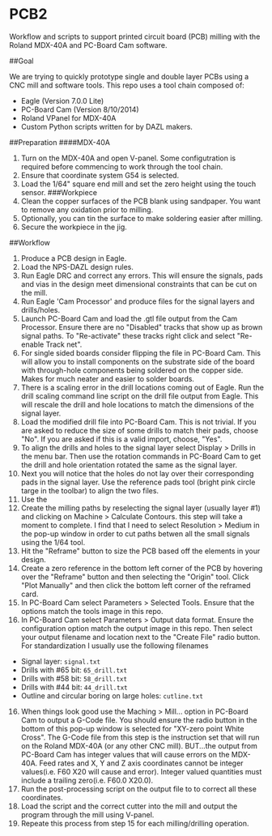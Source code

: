 PCB2
=============

Workflow and scripts to support printed circuit board (PCB) milling with the Roland MDX-40A and PC-Board Cam software.

##Goal

We are trying to quickly prototype single and double layer PCBs using a CNC mill and software tools.  This repo uses a tool chain composed of:
 - Eagle (Version 7.0.0 Lite)
 - PC-Board Cam (Version 8/10/2014)
 - Roland VPanel for MDX-40A
 - Custom Python scripts written for by DAZL makers.

##Preparation
####MDX-40A
1. Turn on the MDX-40A and open V-panel.  Some configutration is required before commencing to work through the tool chain.
2. Ensure that coordinate system G54 is selected.
3. Load the 1/64" square end mill and set the zero height using the touch sensor.
###Workpiece
1. Clean the copper surfaces of the PCB blank using sandpaper.   You want to remove any oxidation prior to milling.
2. Optionally, you can tin the surface to make soldering easier after milling.
3. Secure the workpiece in the jig.

##Workflow

1. Produce a PCB design in Eagle.
2. Load the NPS-DAZL design rules.
3. Run Eagle DRC and correct any errors.  This will ensure the signals, pads and vias in the design meet dimensional constraints that can be cut on the mill.
4. Run Eagle 'Cam Processor' and produce files for the signal layers and drills/holes.
5. Launch PC-Board Cam and load the .gtl file output from the Cam Processor.  Ensure there are no "Disabled" tracks that show up as brown signal paths.  To "Re-activate" these tracks right click and select "Re-enable Track net".
6. For single sided boards consider flipping the file in PC-Board Cam.  This will allow you to install components on the substrate side of the board with through-hole components being soldered on the copper side.  Makes for much neater and easier to solder boards.
7. There is a scaling error in the drill locations coming out of Eagle.  Run the drill scaling command line script on the drill file output from Eagle.  This will rescale the drill and hole locations to match the dimensions of the signal layer.
8. Load the modified drill file into PC-Board Cam.  This is not trivial.  If you are asked to reduce the size of some drills to match their pads, choose "No".  If you are asked if this is a valid import, choose, "Yes".
9. To align the drills and holes to the signal layer select Display > Drills in the menu bar.  Then use the rotation commands in PC-Board Cam to get the drill and hole orientation rotated the same as the signal layer. 
10. Next you will notice that the holes do not lay over their corresponding pads in the signal layer.  Use the reference pads tool (bright pink circle targe in the toolbar) to align the two files.
11. Use the 
11. Create the milling paths by reselecting the signal layer (usually layer #1) and clicking on Machine > Calculate Contours.  this step will take a moment to complete.  I find that I need to select Resolution > Medium in the pop-up window in order to cut paths betwen all the small signals using the 1/64 tool.
12. Hit the "Reframe" button to size the PCB based off the elements in your design.
13. Create a zero reference in the bottom left corner of the PCB by hovering over the "Reframe" button and then selecting the "Origin" tool.  Click "Plot Manually" and then click the bottom left corner of the reframed card.
14. In PC-Board Cam select Parameters > Selected Tools.  Ensure that the options match the tools image in this repo.
15. In PC-Board Cam select Parameters > Output data format.  Ensure the configuration option match the output image in this repo.  Then select your output filename and location next to the "Create File" radio button.  For standardization I usually use the following filenames
 - Signal layer: `signal.txt`
 - Drills with #65 bit: `65_drill.txt`
 - Drills with #58 bit: `58_drill.txt`
 - Drills with #44 bit: `44_drill.txt`
 - Outline and circular boring on large holes: `cutline.txt`
16. When things look good use the Maching > Mill... option in PC-Board Cam to output a G-Code file.  You should ensure the radio button in the bottom of this pop-up window is selected for "XY-zero point White Cross".  The G-Code file from this step is the instruction set that will run on the Roland MDX-40A (or any other CNC mill). BUT...the output from PC-Board Cam has integer values that will cause errors on the MDX-40A.  Feed rates and X, Y and Z axis coordinates cannot be integer values(i.e. F60 X20 will cause and error).  Integer valued quantities must include a trailing zero(i.e. F60.0 X20.0).  
17. Run the post-processing script on the output file to to correct all these coordinates.
18. Load the script and the correct cutter into the mill and output the program through the mill using V-panel.
19. Repeate this process from step 15 for each milling/drilling operation.
